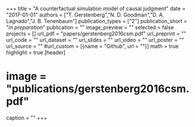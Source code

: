+++
title = "A counterfactual simulation model of causal judgment"
date = "2017-01-01"
authors = ["T. Gerstenberg","N. D. Goodman","D. A. Lagnado","J. B. Tenenbaum"]
publication_types = ["2"]
publication_short = "_in preparation_"
publication = ""
image_preview = ""
selected = false
projects = []
url_pdf = "papers/gerstenberg2016csm.pdf"
url_preprint = ""
url_code = ""
url_dataset = ""
url_slides = ""
url_video = ""
url_poster = ""
url_source = ""
#url_custom = [{name = "Github", url = ""}]
math = true
highlight = true
[header]
# image = "publications/gerstenberg2016csm.pdf"
caption = ""
+++

